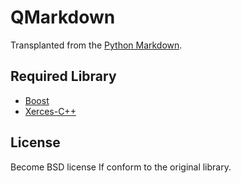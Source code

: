 # QMarkdown

Transplanted from the [Python Markdown][PythonMarkdown].

[PythonMarkdown]: http://packages.python.org/Markdown/ "Python Markdown"

## Required Library

- [Boost][Boost]
- [Xerces-C++][Xerces-C++]

[Boost]: http://www.boost.org/ "Boost C++ Library"
[Xerces-C++]: http://xerces.apache.org/ "Apache Xerces Project"

## License

Become BSD license If conform to the original library.

